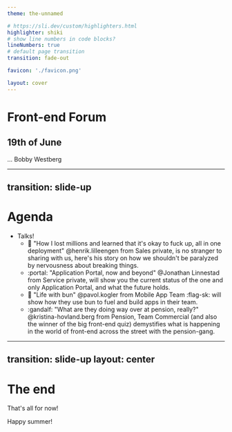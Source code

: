 ```yaml
---
theme: the-unnamed

# https://sli.dev/custom/highlighters.html
highlighter: shiki
# show line numbers in code blocks?
lineNumbers: true
# default page transition
transition: fade-out

favicon: './favicon.png'

layout: cover
---
```


# Front-end Forum

## 19th of June

...
<twemoji-man-technologist/> Bobby Westberg

---
transition: slide-up
---

# <twemoji-spiral-notepad/> Agenda

* Talks!
  * :money_with_wings: "How I lost millions and learned that it's okay to fuck up, all in one deployment" @henrik.lilleengen from Sales private, is no stranger to sharing with us, here's his story on how we shouldn't be paralyzed by nervousness about breaking things.
  * :portal: "Application Portal, now and beyond" @Jonathan Linnestad from Service private, will show you the current status of the one and only Application Portal, and what the future holds.
  * :onion: "Life with bun" @pavol.kogler from Mobile App Team :flag-sk: will show how they use bun to fuel and build apps in their team.
  * :gandalf: "What are they doing way over at pension, really?" @kristina-hovland.berg from Pension, Team Commercial (and also the winner of the big front-end quiz) demystifies what is happening in the world of front-end across the street with the pension-gang.

---
transition: slide-up
layout: center
---

# The end

That's all for now!

<twemoji-red-heart class="animate-ping"/>

Happy summer!